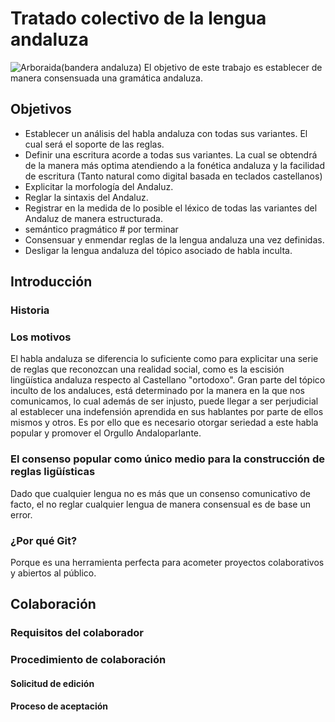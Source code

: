 # Tratado colectivo de la lengua andaluza
![Arboraida(bandera andaluza)](https://upload.wikimedia.org/wikipedia/commons/thumb/6/63/Flag_of_Andalusia_%28simple%29.svg/1200px-Flag_of_Andalusia_%28simple%29.svg.png)
El objetivo de este trabajo es establecer de manera consensuada una gramática andaluza.


## Objetivos
- Establecer un análisis del habla andaluza con todas sus variantes. El cual será el soporte de las reglas.
- Definir una escritura acorde a todas sus variantes. La cual se obtendrá de la manera más optima atendiendo a la fonética andaluza y la facilidad de escritura (Tanto natural como digital basada en teclados castellanos)
- Explicitar la morfología del Andaluz.
- Reglar la sintaxis del Andaluz.
- Registrar en la medida de lo posible el léxico de todas las variantes del Andaluz de manera estructurada.
- semántico pragmático # por terminar
- Consensuar y enmendar reglas de la lengua andaluza una vez definidas.
- Desligar la lengua andaluza del tópico asociado de habla inculta.

## Introducción

### Historia
### Los motivos
El habla andaluza se diferencia lo suficiente como para explicitar una serie de reglas que reconozcan una realidad social, como es la escisión lingüística andaluza respecto al Castellano "ortodoxo". Gran parte del tópico inculto de los andaluces, está determinado por la manera en la que nos comunicamos, lo cual además de ser injusto, puede llegar a ser perjudicial al establecer una indefensión aprendida en sus hablantes por parte de ellos mismos y otros. 
Es por ello que es necesario otorgar seriedad a este habla popular y promover el Orgullo Andaloparlante.

### El consenso popular como único medio para la construcción de reglas ligüísticas
Dado que cualquier lengua no es más que un consenso comunicativo de facto, el no reglar cualquier lengua de manera consensual es de base un error.

### ¿Por qué Git?
Porque es una herramienta perfecta para acometer proyectos colaborativos y abiertos al público.

## Colaboración
### Requisitos del colaborador
### Procedimiento de colaboración
#### Solicitud de edición
#### Proceso de aceptación
